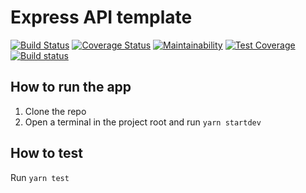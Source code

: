 # Express API template

[![Build Status](https://travis-ci.org/unicorn610/express-api-template.svg?branch=master)](https://travis-ci.org/unicorn610/express-api-template)
[![Coverage Status](https://coveralls.io/repos/github/unicorn610/express-api-template/badge.svg?branch=master)](https://coveralls.io/github/unicorn610/express-api-template?branch=master)
[![Maintainability](https://api.codeclimate.com/v1/badges/42a596068daab8de150d/maintainability)](https://codeclimate.com/github/unicorn610/express-api-template/maintainability)
[![Test Coverage](https://api.codeclimate.com/v1/badges/42a596068daab8de150d/test_coverage)](https://codeclimate.com/github/unicorn610/express-api-template/test_coverage)
[![Build status](https://ci.appveyor.com/api/projects/status/7o24771n9aqghu06?svg=true)](https://ci.appveyor.com/project/unicorn610/express-api-template)

## How to run the app

1. Clone the repo
1. Open a terminal in the project root and run `yarn startdev`

## How to test

Run `yarn test`
